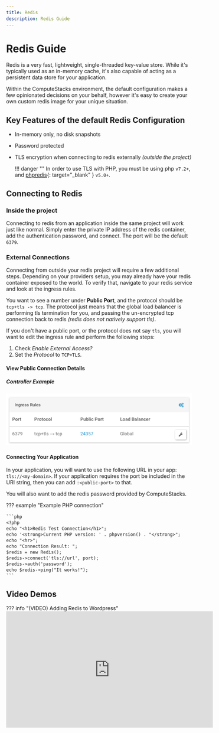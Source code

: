 ```yaml
---
title: Redis
description: Redis Guide
---
```

# Redis Guide
Redis is a very fast, lightweight, single-threaded key-value store. While it's typically used as an in-memory cache, it's also capable of acting as a persistent data store for your application.

Within the ComputeStacks environment, the default configuration makes a few opinionated decisions on your behalf, however it's easy to create your own custom redis image for your unique situation.

## Key Features of the default Redis Configuration

* In-memory only, no disk snapshots
* Password protected
* TLS encryption when connecting to redis externally _(outside the project)_

    !!! danger ""
        In order to use TLS with PHP, you must be using php `v7.2+`, and [phpredis](https://github.com/phpredis/phpredis){: target="_blank" } `v5.0+`.

## Connecting to Redis

### Inside the project

Connecting to redis from an application inside the same project will work just like normal. Simply enter the private IP address of the redis container, add the authentication password, and connect. The port will be the default `6379`. 

### External Connections

Connecting from outside your redis project will require a few additional steps. Depending on your providers setup, you may already have your redis container exposed to the world. To verify that, navigate to your redis service and look at the ingress rules. 

You want to see a number under **Public Port**, and the protocol should be `tcp+tls -> tcp`. The protocol just means that the global load balancer is performing tls termination for you, and passing the un-encrypted tcp connection back to redis _(redis does not natively support tls)_. 

If you don't have a public port, or the protocol does not say `tls`, you will want to edit the ingress rule and perform the following steps:

1. Check _Enable External Access?_
2. Set the _Protocol_ to `TCP+TLS`.

#### View Public Connection Details

##### Controller Example

![Redis Ingress Rule](/images/content/container-images/redis/redis-ingress-rule.png)

#### Connecting Your Application

In your application, you will want to use the following URL in your app: `tls://<my-domain>`. If your application requires the port be included in the URI string, then you can add `:<public-port>` to that.

You will also want to add the redis password provided by ComputeStacks.

??? example "Example PHP connection"

    ```php
    <?php
    echo "<h1>Redis Test Connection</h1>";
    echo '<strong>Current PHP version: ' . phpversion() . "</strong>";
    echo "<hr>";
    echo "Connection Result: ";
    $redis = new Redis();
    $redis->connect('tls://url', port);
    $redis->auth('password');
    echo $redis->ping("It works!");
    ```

## Video Demos

??? info "(VIDEO) Adding Redis to Wordpress"
    <iframe width="560" height="315" src="https://www.youtube-nocookie.com/embed/tQ_qll_gntc" frameborder="0" allow="accelerometer; autoplay; encrypted-media; gyroscope; picture-in-picture" allowfullscreen></iframe>